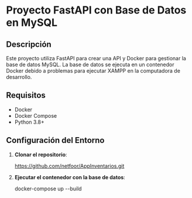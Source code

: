 # Proyecto FastAPI con Base de Datos en MySQL

## Descripción

Este proyecto utiliza FastAPI para crear una API y Docker para gestionar la base de datos MySQL. La base de datos se ejecuta en un contenedor Docker debido a problemas para ejecutar XAMPP en la computadora de desarrollo.

## Requisitos

- Docker
- Docker Compose
- Python 3.8+

## Configuración del Entorno

1. **Clonar el repositorio**:

    https://github.com/netfoor/AppInventarios.git

1. **Ejecutar el contenedor con la base de datos**:

   docker-compose up --build

